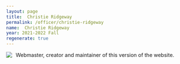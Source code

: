 ```yaml
---
layout: page
title:  Christie Ridgeway
permalink: /officer/christie-ridgeway
name:  Christie Ridgeway
year: 2021-2022 Fall
regenerate: true
---
```


<div>
<img class="headshot" style="float: left; padding-right:10px" src="{{ site.baseurl }}/uploads/headshots/sample-officer.jpg">
</div>

Webmaster, creator and maintainer of this version of the website.